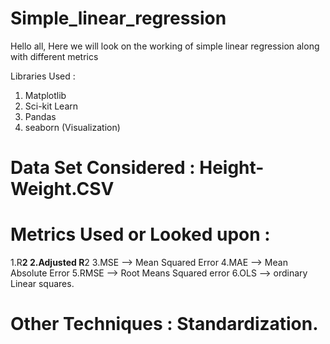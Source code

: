 # Simple_linear_regression
Hello all, Here we will look on the working of simple linear regression along with different metrics

Libraries Used :
1. Matplotlib
2. Sci-kit Learn
3. Pandas
4. seaborn (Visualization)

# Data Set Considered : Height-Weight.CSV

# Metrics Used or Looked upon :
1.R**2
2.Adjusted R**2
3.MSE --> Mean Squared Error
4.MAE --> Mean Absolute Error
5.RMSE --> Root Means Squared error
6.OLS --> ordinary Linear squares.

# Other Techniques : Standardization.

